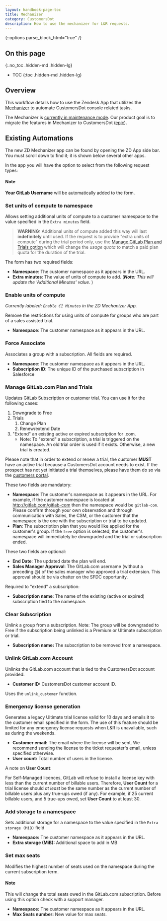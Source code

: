 ```yaml
---
layout: handbook-page-toc
title: Mechanizer 
category: CustomersDot
description: How to use the mechanizer for L&R requests. 
---
```


{::options parse_block_html="true" /}

## On this page
{:.no_toc .hidden-md .hidden-lg}

- TOC
{:toc .hidden-md .hidden-lg}

## Overview

This workflow details how to use the Zendesk App that utilizes the [Mechanizer](https://gitlab.com/gitlab-com/support/toolbox/mechanizer) to automate CustomersDot console related tasks.

The Mechanizer is [currently in maintenance mode](https://gitlab.com/gitlab-com/support/support-team-meta/-/issues/4299). Our product goal is to migrate the features in Mechanizer to CustomersDot ([epic](https://gitlab.com/groups/gitlab-org/-/epics/6828)).

## Existing Automations

The new ZD Mechanizer app can be found by opening the ZD App side bar. You must scroll down to find it; it is shown below several other apps.

In the app you will have the option to select from the following request types:

#### Note

**Your GitLab Username** will be automatically added to the form.

### Set units of compute to namespace

Allows setting additional units of compute to a customer namespace to the value specified in the `Extra minutes` field.

> **WARNING:** Additional units of compute added this way will last **indefinitely** until used. If the request is to provide "extra units of compute" during the trial period only, use the [Manage GitLab Plan and Trials option](#manage-gitlabcom-plan-and-trials) which will change the *usage quota* to match a paid plan quota for the duration of the trial.

The form has two required fields:

- **Namespace**: The customer namespace as it appears in the URL.
- **Extra minutes**: The value of units of compute to add. (_**Note:** This will update the 'Additional Minutes' value._ )

### Enable units of compute

_Currently labeled: `Enable CI Minutes` in the ZD Mechanizer App._

Remove the restrictions for using units of compute for groups who are part of a sales assisted trial.

- **Namespace**: The customer namespace as it appears in the URL.

### Force Associate

Associates a group with a subscription. All fields are required.

- **Namespace**: The customer namespace as it appears in the URL.
- **Subscription ID**: The unique ID of the purchased subscription in Salesforce

### Manage GitLab.com Plan and Trials

Updates GitLab Subscription or customer trial. You can use it for the following cases:

1. Downgrade to Free
1. Trials
    1. Change Plan
    1. Renew/extend Date
1. "Extend" an existing active or expired subscription for .com.
    - Note: To "extend" a subscription, a trial is triggered on the namespace. An old trial order is used if it exists. Otherwise, a new trial is created.

Please note that in order to extend or renew a trial, the customer **MUST** have an active trial because a CustomersDot account needs to exist.  If the prospect has not yet initiated a trial themselves, please have them do so via the [customers portal](https://customers.gitlab.com/trials/new?gl_com=true).

These two  fields are mandatory:

- **Namespace**: The customer's namespace as it appears in the URL.  For example, if the customer namespace is located at http://gitlab.com/gitlab-com then the namespace would be `gitlab-com`. Please confirm through your own observation and through communication with Sales, the CSM, or the customer that the namespace is the one with the subscription or trial to be updated.
- **Plan**: The subscription plan that you would like applied for the customer's group.  If the `free` option is selected, the customer's namespace will immediately be downgraded and the trial or subscription ended.

These two fields are optional:

- **End Date**: The updated date the plan will end.
- **Sales Manager Approval**: The GitLab.com username (without a preceding @) of the sales manager who approved a trial extension. This approval should be via chatter on the SFDC opportunity.

Required to "extend" a subscription:

- **Subscription name**: The name of the existing (active or expired) subscription tied to the namespace.

### Clear Subscription
Unlink a group from a subscription. Note: The group will be downgraded to Free if the subscription being unlinked is a Premium or Ultimate subscription or trial.

- **Subscription name:** The subscription to be removed from a namespace.

### Unlink GitLab.com Account

Unlinks the GitLab.com account that is tied to the CustomersDot account provided.

- **Customer ID:** CustomersDot customer account ID.

Uses the `unlink_customer` function.

### Emergency license generation

Generates a legacy Ultimate trial license valid for 10 days and emails it to the customer email specified in the form.
The use of this feature should be limited for any emergency license requests when L&R is unavailable, such as during the weekends. 

- **Customer email:** The email where the license will be sent. We recommend sending the license to the ticket requester's email, unless specified otherwise.
- **User count:** Total number of users in the license. 

A note on **User Count**:

For Self-Managed licences, GitLab will refuse to install a license key with less than the current number of billable users. Therefore, **User Count** for a trial license should _at least_ be the same number as the current number of billable users plus any true-ups owed (if any).  For example, if 25 current billable users, and 5 true-ups owed, set **User Count** to at least 30.

### Add storage to a namespace

Sets additional storage for a namespace to the value specified in the `Extra storage (MiB)` field

- **Namespace:** The customer namespace as it appears in the URL.
- **Extra storage (MiB):** Additional space to add in MB

### Set max seats

Modifies the highest number of seats used on the namespace during the current subscription term.  

#### Note
This will change the total seats owed in the GitLab.com subscription. Before using this option check with a support manager.

- **Namespace:** The customer namespace as it appears in the URL.
- **Max Seats number:** New value for max seats.


